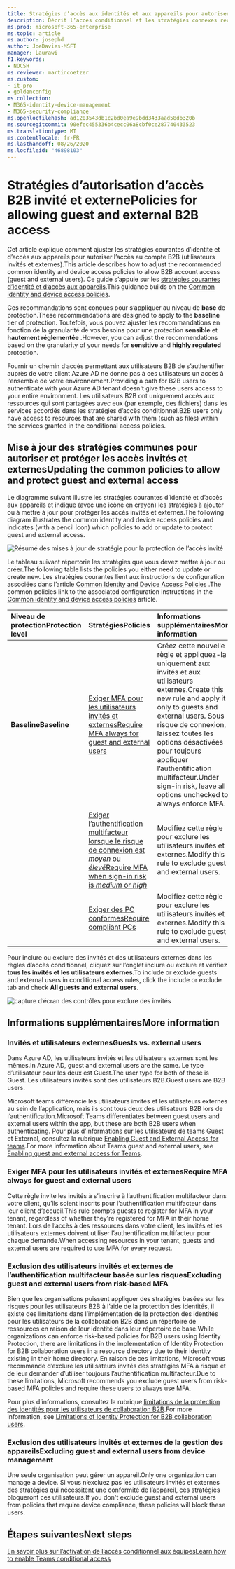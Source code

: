 ```yaml
---
title: Stratégies d’accès aux identités et aux appareils pour autoriser l’accès B2B aux invités et externes-Microsoft 365 pour les entreprises | Microsoft docs
description: Décrit l’accès conditionnel et les stratégies connexes recommandées pour la protection de l’accès des utilisateurs invités et externes.
ms.prod: microsoft-365-enterprise
ms.topic: article
ms.author: josephd
author: JoeDavies-MSFT
manager: Laurawi
f1.keywords:
- NOCSH
ms.reviewer: martincoetzer
ms.custom:
- it-pro
- goldenconfig
ms.collection:
- M365-identity-device-management
- M365-security-compliance
ms.openlocfilehash: ad1203543db1c2bd0ea9e9bdd3433aad58db320b
ms.sourcegitcommit: 90efec455336b4cecc06a8cbf0ce287740433523
ms.translationtype: MT
ms.contentlocale: fr-FR
ms.lasthandoff: 08/26/2020
ms.locfileid: "46898103"
---
```

# <a name="policies-for-allowing-guest-and-external-b2b-access"></a><span data-ttu-id="5943e-103">Stratégies d’autorisation d’accès B2B invité et externe</span><span class="sxs-lookup"><span data-stu-id="5943e-103">Policies for allowing guest and external B2B access</span></span>
<span data-ttu-id="5943e-104">Cet article explique comment ajuster les stratégies courantes d’identité et d’accès aux appareils pour autoriser l’accès au compte B2B (utilisateurs invités et externes).</span><span class="sxs-lookup"><span data-stu-id="5943e-104">This article describes how to adjust the recommended common identity and device access policies to allow B2B account access (guest and external users).</span></span> <span data-ttu-id="5943e-105">Ce guide s’appuie sur les [stratégies courantes d’identité et d’accès aux appareils](identity-access-policies.md).</span><span class="sxs-lookup"><span data-stu-id="5943e-105">This guidance builds on the [Common identity and device access policies](identity-access-policies.md).</span></span>

<span data-ttu-id="5943e-106">Ces recommandations sont conçues pour s’appliquer au niveau de **base** de protection.</span><span class="sxs-lookup"><span data-stu-id="5943e-106">These recommendations are designed to apply to the **baseline** tier of protection.</span></span> <span data-ttu-id="5943e-107">Toutefois, vous pouvez ajuster les recommandations en fonction de la granularité de vos besoins pour une protection **sensible** et **hautement réglementée** .</span><span class="sxs-lookup"><span data-stu-id="5943e-107">However, you can adjust the recommendations based on the granularity of your needs for **sensitive** and **highly regulated** protection.</span></span> 

<span data-ttu-id="5943e-108">Fournir un chemin d’accès permettant aux utilisateurs B2B de s’authentifier auprès de votre client Azure AD ne donne pas à ces utilisateurs un accès à l’ensemble de votre environnement.</span><span class="sxs-lookup"><span data-stu-id="5943e-108">Providing a path for B2B users to authenticate with your Azure AD tenant doesn't give these users access to your entire environment.</span></span> <span data-ttu-id="5943e-109">Les utilisateurs B2B ont uniquement accès aux ressources qui sont partagées avec eux (par exemple, des fichiers) dans les services accordés dans les stratégies d’accès conditionnel.</span><span class="sxs-lookup"><span data-stu-id="5943e-109">B2B users only have access to resources that are shared with them (such as files) within the services granted in the conditional access policies.</span></span>

## <a name="updating-the-common-policies-to-allow-and-protect-guest-and-external-access"></a><span data-ttu-id="5943e-110">Mise à jour des stratégies communes pour autoriser et protéger les accès invités et externes</span><span class="sxs-lookup"><span data-stu-id="5943e-110">Updating the common policies to allow and protect guest and external access</span></span> 

<span data-ttu-id="5943e-111">Le diagramme suivant illustre les stratégies courantes d’identité et d’accès aux appareils et indique (avec une icône en crayon) les stratégies à ajouter ou à mettre à jour pour protéger les accès invités et externes.</span><span class="sxs-lookup"><span data-stu-id="5943e-111">The following diagram illustrates the common identity and device access policies and indicates (with a pencil icon) which policies to add or update to protect guest and external access.</span></span> 

![Résumé des mises à jour de stratégie pour la protection de l’accès invité](../media/identity-access-ruleset-guest.png)

<span data-ttu-id="5943e-113">Le tableau suivant répertorie les stratégies que vous devez mettre à jour ou créer.</span><span class="sxs-lookup"><span data-stu-id="5943e-113">The following table lists the policies you either need to update or create new.</span></span> <span data-ttu-id="5943e-114">Les stratégies courantes lient aux instructions de configuration associées dans l’article [Common Identity and Device Access Policies](identity-access-policies.md) .</span><span class="sxs-lookup"><span data-stu-id="5943e-114">The common policies link to the associated configuration instructions in the [Common identity and device access policies](identity-access-policies.md) article.</span></span>

|<span data-ttu-id="5943e-115">Niveau de protection</span><span class="sxs-lookup"><span data-stu-id="5943e-115">Protection level</span></span>|<span data-ttu-id="5943e-116">Stratégies</span><span class="sxs-lookup"><span data-stu-id="5943e-116">Policies</span></span>|<span data-ttu-id="5943e-117">Informations supplémentaires</span><span class="sxs-lookup"><span data-stu-id="5943e-117">More information</span></span>|
|:---------------|:-------|:----------------|
|<span data-ttu-id="5943e-118">**Baseline**</span><span class="sxs-lookup"><span data-stu-id="5943e-118">**Baseline**</span></span>|[<span data-ttu-id="5943e-119">Exiger MFA pour les utilisateurs invités et externes</span><span class="sxs-lookup"><span data-stu-id="5943e-119">Require MFA always for guest and external users</span></span>](identity-access-policies.md#require-mfa-based-on-sign-in-risk)|<span data-ttu-id="5943e-120">Créez cette nouvelle règle et appliquez-la uniquement aux invités et aux utilisateurs externes.</span><span class="sxs-lookup"><span data-stu-id="5943e-120">Create this new rule and apply it only to guests and external users.</span></span> <span data-ttu-id="5943e-121">Sous risque de connexion, laissez toutes les options désactivées pour toujours appliquer l’authentification multifacteur.</span><span class="sxs-lookup"><span data-stu-id="5943e-121">Under sign-in risk, leave all options unchecked to always enforce MFA.</span></span>|
|        |[<span data-ttu-id="5943e-122">Exiger l’authentification multifacteur lorsque le risque de connexion est *moyen* ou *élevé*</span><span class="sxs-lookup"><span data-stu-id="5943e-122">Require MFA when sign-in risk is *medium* or *high*</span></span>](identity-access-policies.md#require-mfa-based-on-sign-in-risk)|<span data-ttu-id="5943e-123">Modifiez cette règle pour exclure les utilisateurs invités et externes.</span><span class="sxs-lookup"><span data-stu-id="5943e-123">Modify this rule to exclude guest and external users.</span></span>|
|        |[<span data-ttu-id="5943e-124">Exiger des PC conformes</span><span class="sxs-lookup"><span data-stu-id="5943e-124">Require compliant PCs</span></span>](identity-access-policies.md#require-compliant-pcs-but-not-compliant-phones-and-tablets)|<span data-ttu-id="5943e-125">Modifiez cette règle pour exclure les utilisateurs invités et externes.</span><span class="sxs-lookup"><span data-stu-id="5943e-125">Modify this rule to exclude guest and external users.</span></span>|

<span data-ttu-id="5943e-126">Pour inclure ou exclure des invités et des utilisateurs externes dans les règles d’accès conditionnel, cliquez sur l’onglet inclure ou exclure et vérifiez **tous les invités et les utilisateurs externes**.</span><span class="sxs-lookup"><span data-stu-id="5943e-126">To include or exclude guests and external users in conditional access rules, click the include or exclude tab and check **All guests and external users**.</span></span>

![capture d’écran des contrôles pour exclure des invités](../media/identity-access-exclude-guests-ui.png)

## <a name="more-information"></a><span data-ttu-id="5943e-128">Informations supplémentaires</span><span class="sxs-lookup"><span data-stu-id="5943e-128">More information</span></span>

### <a name="guests-vs-external-users"></a><span data-ttu-id="5943e-129">Invités et utilisateurs externes</span><span class="sxs-lookup"><span data-stu-id="5943e-129">Guests vs. external users</span></span>
<span data-ttu-id="5943e-130">Dans Azure AD, les utilisateurs invités et les utilisateurs externes sont les mêmes.</span><span class="sxs-lookup"><span data-stu-id="5943e-130">In Azure AD, guest and external users are the same.</span></span> <span data-ttu-id="5943e-131">Le type d’utilisateur pour les deux est Guest.</span><span class="sxs-lookup"><span data-stu-id="5943e-131">The user type for both of these is Guest.</span></span> <span data-ttu-id="5943e-132">Les utilisateurs invités sont des utilisateurs B2B.</span><span class="sxs-lookup"><span data-stu-id="5943e-132">Guest users are B2B users.</span></span>

<span data-ttu-id="5943e-133">Microsoft teams différencie les utilisateurs invités et les utilisateurs externes au sein de l’application, mais ils sont tous deux des utilisateurs B2B lors de l’authentification.</span><span class="sxs-lookup"><span data-stu-id="5943e-133">Microsoft Teams differentiates between guest users and external users within the app, but these are both B2B users when authenticating.</span></span> <span data-ttu-id="5943e-134">Pour plus d’informations sur les utilisateurs de teams Guest et External, consultez la rubrique [Enabling Guest and External Access for teams](teams-access-policies.md#enabling-guest-and-external-access-for-teams).</span><span class="sxs-lookup"><span data-stu-id="5943e-134">For more information about Teams guest and external users, see [Enabling guest and external access for Teams](teams-access-policies.md#enabling-guest-and-external-access-for-teams).</span></span>

### <a name="require-mfa-always-for-guest-and-external-users"></a><span data-ttu-id="5943e-135">Exiger MFA pour les utilisateurs invités et externes</span><span class="sxs-lookup"><span data-stu-id="5943e-135">Require MFA always for guest and external users</span></span>
<span data-ttu-id="5943e-136">Cette règle invite les invités à s’inscrire à l’authentification multifacteur dans votre client, qu’ils soient inscrits pour l’authentification multifacteur dans leur client d’accueil.</span><span class="sxs-lookup"><span data-stu-id="5943e-136">This rule prompts guests to register for MFA in your tenant, regardless of whether they're registered for MFA in their home tenant.</span></span> <span data-ttu-id="5943e-137">Lors de l’accès à des ressources dans votre client, les invités et les utilisateurs externes doivent utiliser l’authentification multifacteur pour chaque demande.</span><span class="sxs-lookup"><span data-stu-id="5943e-137">When accessing resources in your tenant, guests and external users are required to use MFA for every request.</span></span> 

### <a name="excluding-guest-and-external-users-from-risk-based-mfa"></a><span data-ttu-id="5943e-138">Exclusion des utilisateurs invités et externes de l’authentification multifacteur basée sur les risques</span><span class="sxs-lookup"><span data-stu-id="5943e-138">Excluding guest and external users from risk-based MFA</span></span>
<span data-ttu-id="5943e-139">Bien que les organisations puissent appliquer des stratégies basées sur les risques pour les utilisateurs B2B à l’aide de la protection des identités, il existe des limitations dans l’implémentation de la protection des identités pour les utilisateurs de la collaboration B2B dans un répertoire de ressources en raison de leur identité dans leur répertoire de base.</span><span class="sxs-lookup"><span data-stu-id="5943e-139">While organizations can enforce risk-based policies for B2B users using Identity Protection, there are limitations in the implementation of Identity Protection for B2B collaboration users in a resource directory due to their identity existing in their home directory.</span></span> <span data-ttu-id="5943e-140">En raison de ces limitations, Microsoft vous recommande d’exclure les utilisateurs invités des stratégies MFA à risque et de leur demander d’utiliser toujours l’authentification multifacteur.</span><span class="sxs-lookup"><span data-stu-id="5943e-140">Due to these limitations, Microsoft recommends you exclude guest users from risk-based MFA policies and require these users to always use MFA.</span></span> 

<span data-ttu-id="5943e-141">Pour plus d’informations, consultez la rubrique [limitations de la protection des identités pour les utilisateurs de collaboration B2B](https://docs.microsoft.com/azure/active-directory/identity-protection/concept-identity-protection-b2b#limitations-of-identity-protection-for-b2b-collaboration-users).</span><span class="sxs-lookup"><span data-stu-id="5943e-141">For more information, see [Limitations of Identity Protection for B2B collaboration users](https://docs.microsoft.com/azure/active-directory/identity-protection/concept-identity-protection-b2b#limitations-of-identity-protection-for-b2b-collaboration-users).</span></span> 

### <a name="excluding-guest-and-external-users-from-device-management"></a><span data-ttu-id="5943e-142">Exclusion des utilisateurs invités et externes de la gestion des appareils</span><span class="sxs-lookup"><span data-stu-id="5943e-142">Excluding guest and external users from device management</span></span> 
<span data-ttu-id="5943e-143">Une seule organisation peut gérer un appareil.</span><span class="sxs-lookup"><span data-stu-id="5943e-143">Only one organization can manage a device.</span></span> <span data-ttu-id="5943e-144">Si vous n’excluez pas les utilisateurs invités et externes des stratégies qui nécessitent une conformité de l’appareil, ces stratégies bloqueront ces utilisateurs.</span><span class="sxs-lookup"><span data-stu-id="5943e-144">If you don't exclude guest and external users from policies that require device compliance, these policies will block these users.</span></span> 

## <a name="next-steps"></a><span data-ttu-id="5943e-145">Étapes suivantes</span><span class="sxs-lookup"><span data-stu-id="5943e-145">Next steps</span></span>

[<span data-ttu-id="5943e-146">En savoir plus sur l’activation de l’accès conditionnel aux équipes</span><span class="sxs-lookup"><span data-stu-id="5943e-146">Learn how to enable Teams conditional access</span></span>](teams-access-policies.md)

